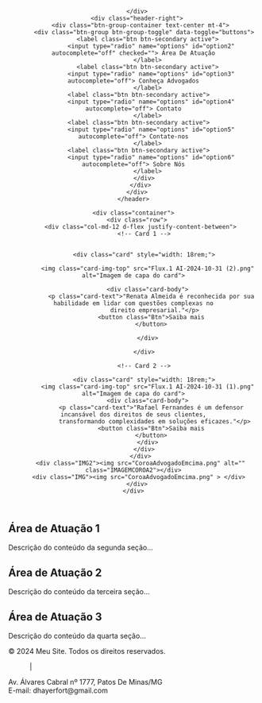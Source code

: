 
<!DOCTYPE html>
<html lang="pt-BR">

<head>
  <meta charset="UTF-8">
  <meta name="viewport" content="width=device-width, initial-scale=1.0">
  <title>Companhia Advogados</title>
  <link rel="stylesheet" href="https://stackpath.bootstrapcdn.com/bootstrap/4.1.3/css/bootstrap.min.css"
    integrity="sha384-MCw98/SFnGE8fJT3GXwEOngsV7Zt27NXFoaoApmYm81iuXoPkFOJwJ8ERdknLPMO" crossorigin="anonymous">
  <link href="https://fonts.googleapis.com/css2?family=Petit+Formal+Script&display=swap" rel="stylesheet">
  <link rel="stylesheet" href="style.css">
</head>

<body>

  <!-- Primeira Section com Background e Cards -->
  <section class="content-background">
    <header class="d-flex justify-content-between align-items-center">
      <div class="header-left">

      </div>
      <div class="header-right">
        <div class="btn-group-container text-center mt-4">
          <div class="btn-group btn-group-toggle" data-toggle="buttons">
            <label class="btn btn-secondary active">
              <input type="radio" name="options" id="option2" autocomplete="off" checked=""> Àrea De Atuaçâo
            </label>
            <label class="btn btn-secondary active">
              <input type="radio" name="options" id="option3" autocomplete="off"> Conheça Advogados
            </label>
       <label class="btn btn-secondary active">
              <input type="radio" name="options" id="option4" autocomplete="off"> Contato
            </label>
       <label class="btn btn-secondary active">
              <input type="radio" name="options" id="option5" autocomplete="off"> Contate-nos
            </label>
       <label class="btn btn-secondary active">
              <input type="radio" name="options" id="option6" autocomplete="off"> Sobre Nós
            </label>
          </div>
        </div>
      </div>
    </header>

    <div class="container">
      <div class="row">
        <div class="col-md-12 d-flex justify-content-between">
          <!-- Card 1 -->


          <div class="card" style="width: 18rem;">
            
            <img class="card-img-top" src="Flux.1 AI-2024-10-31 (2).png" alt="Imagem de capa do card">
            
            <div class="card-body">
              <p class="card-text">"Renata Almeida é reconhecida por sua habilidade em lidar com questões complexas no
                direito empresarial."</p>
              <button class="Btn">Saiba mais
              </button>
              
            </div>
          
          </div>

          <!-- Card 2 -->

          <div class="card" style="width: 18rem;">
            <img class="card-img-top" src="Flux.1 AI-2024-10-31 (1).png" alt="Imagem de capa do card">
            <div class="card-body">
              <p class="card-text">"Rafael Fernandes é um defensor incansável dos direitos de seus clientes,
                transformando complexidades em soluções eficazes."</p>
              <button class="Btn">Saiba mais
              </button>
            </div>
          </div>
        </div>
        <div class="IMG2"><img src="CoroaAdvogadoEmcima.png" alt="" class="IMAGEMCOROA2"></div>
       <div class="IMG"><img src="CoroaAdvogadoEmcima.png" > </div>
      </div>
    </div>
  </section>

  <!-- Section 2 -->
  <section class="section-2">
    <div class="container">
      <h2 class="text-center mb-4">Área de Atuação 1</h2>
      <p>Descrição do conteúdo da segunda seção...</p>
    </div>
  </section>

  <!-- Section 3 -->
  <section class="section-3">
    <div class="container">
      <h2 class="text-center mb-4">Área de Atuação 2</h2>
      <p>Descrição do conteúdo da terceira seção...</p>
    </div>
  </section>

  <!-- Section 4 -->
  <section class="section-4">
    <div class="container">
      <h2 class="text-center mb-4">Área de Atuação 3</h2>
      <p>Descrição do conteúdo da quarta seção...</p>
    </div>
  </section>

  <!-- Footer -->
  <footer>
    <div class="footer-image">
      <div class="glass-effect-footer">
        <p>© 2024 Meu Site. Todos os direitos reservados.</p>
        <p>
          <a href="#" style="color: white;">Sobre</a> |
          <a href="#" style="color: white;">Contato</a>
        </p>
        <p>Av. Álvares Cabral nº 1777, Patos De Minas/MG<br>
          E-mail: dhayerfort@gmail.com</p>
      </div>
    </div>
  </footer>

</body>

</html>
